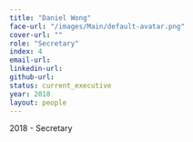 ```yaml
---
title: "Daniel Wong"
face-url: "/images/Main/default-avatar.png"
cover-url: ""
role: "Secretary"
index: 4
email-url:
linkedin-url:
github-url:
status: current_executive
year: 2018
layout: people
---
```

2018 - Secretary
